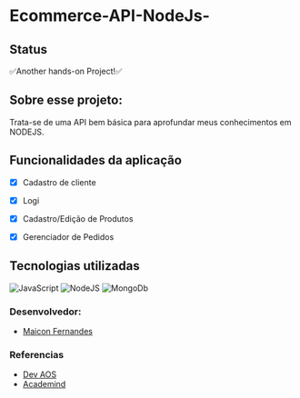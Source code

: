 # Ecommerce-API-NodeJs-


<h2>Status</h2>
<a>✅Another hands-on Project!✅</a> 




<h2>Sobre esse projeto: </h2>Trata-se de uma API bem básica para aprofundar meus conhecimentos em NODEJS.</h2>


<h2>Funcionalidades da aplicação</h2>

- [x] Cadastro de cliente
- [x] Logi 
- [x] Cadastro/Edição de Produtos
- [x] Gerenciador de Pedidos



<h2>Tecnologias utilizadas</h2>
<img alt="JavaScript" src="https://img.shields.io/badge/JavaScript-323330?style=for-the-badge&logo=javascript&logoColor=F7DF1E"/>
<img alt="NodeJS" src="https://img.shields.io/badge/-NodeJs-green"/>
<img alt="MongoDb" src="https://img.shields.io/badge/-MONGOdb-green"/>



### Desenvolvedor:
- [Maicon Fernandes]( https://www.linkedin.com/in/maicon-fernandes/)



### Referencias
- [Dev AOS]( https://www.youtube.com/watch?v=Uh6anuhv3Xo&t=300s )
- [Academind]( https://www.youtube.com/watch?v=56TizEw2LgI&list=PL55RiY5tL51rajp7Xr_zk-fCFtzdlGKUp )



